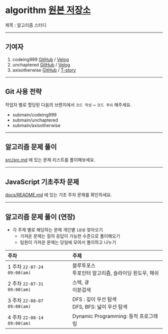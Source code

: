 # algorithm [원본 저장소](https://github.com/unchaptered/algorithm)

제목 : 알고리즘 스터디

<hr>

## 기여자

1. codeing999 [GitHub](https://github.com/codeing999) / [Velog](https://velog.io/@mero)
2. unchaptered [GitHub](https://github.com/unchaptered) / [Velog](https://velog.io/@unchapterd)
3. axisotherwise [GitHub](https://github.com/axisotherwise) / [T-story](https://thelapssql.tistory.com/)

<hr>

## Git 사용 전략

작업자 별로 할당된 다음의 브랜치에서 `코드 작성` ~ `코드 푸쉬` 해주세요.

- submain/codeing999
- submain/unchaptered
- submain/axisotherwise

<hr>

## 알고리즘 문제 풀이

[src/src.md](https://github.com/unchaptered/algorithm/blob/main/src/README.md) 에 있는 문제 리스트를 풀이해보세요.

<hr>

## JavaScript 기초주차 문제

[docs/README.md](https://github.com/unchaptered/algorithm/blob/main/docs/README.md) 에 있는 기초 주차 문제를 확인하세요.

<hr>

## 알고리즘 문제 풀이 (연장)

- 각 주제 별로 해당하는 문제 개인별 `1문항` 찾아오기
  - 가져온 문제는 질의 응답이 가능한 수준으로 풀이해오기
  - 팀원이 가져온 문제는 당일에 모여서 풀이하고 나누기

| 주차 | 주제 |
| :--- | :--- |
| 1 주차 `22-07-24 09:00(am)` | 블루투포스 <br> 투포인터 알고리즘, 슬라이딩 윈도우, 해쉬 |
| 2 주차 `22-07-31 09:00(am)` | 스텍, 큐 <br> 이분검색 |
| 3 주차 `22-08-07 09:00(am)` | DFS : 깊이 우선 탐색 <br> DFS, BFS: 넓이 우선 탐색 |
| 4 주차 `22-08-14 09:00(am)` | Dynamic Programming: 동적 프로그래밍 |
